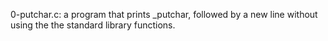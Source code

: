 0-putchar.c: a program that prints _putchar, followed by a new line without using the the standard library functions.
